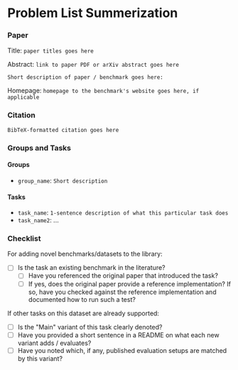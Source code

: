# Problem List Summerization

### Paper

Title: `paper titles goes here`

Abstract: `link to paper PDF or arXiv abstract goes here`

`Short description of paper / benchmark goes here:`

Homepage: `homepage to the benchmark's website goes here, if applicable`

### Citation

```
BibTeX-formatted citation goes here
```

### Groups and Tasks

#### Groups

* `group_name`: `Short description`

#### Tasks

* `task_name`: `1-sentence description of what this particular task does`
* `task_name2`: ...

### Checklist

For adding novel benchmarks/datasets to the library:

* [ ] Is the task an existing benchmark in the literature?
  * [ ] Have you referenced the original paper that introduced the task?
  * [ ] If yes, does the original paper provide a reference implementation? If so, have you checked against the reference implementation and documented how to run such a test?

If other tasks on this dataset are already supported:

* [ ] Is the "Main" variant of this task clearly denoted?
* [ ] Have you provided a short sentence in a README on what each new variant adds / evaluates?
* [ ] Have you noted which, if any, published evaluation setups are matched by this variant?
